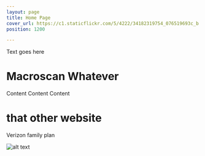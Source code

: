 ```yaml
---
layout: page
title: Home Page
cover_url: https://c1.staticflickr.com/5/4222/34182319754_076519693c_b.jpg
position: 1200

---
```



Text goes here

# Macroscan Whatever

Content Content Content

# that other website

Verizon family plan

![alt text](https://appablog.files.wordpress.com/2015/05/050415_0752_economicand1.jpg?w=500 "Logo Title Text 1")